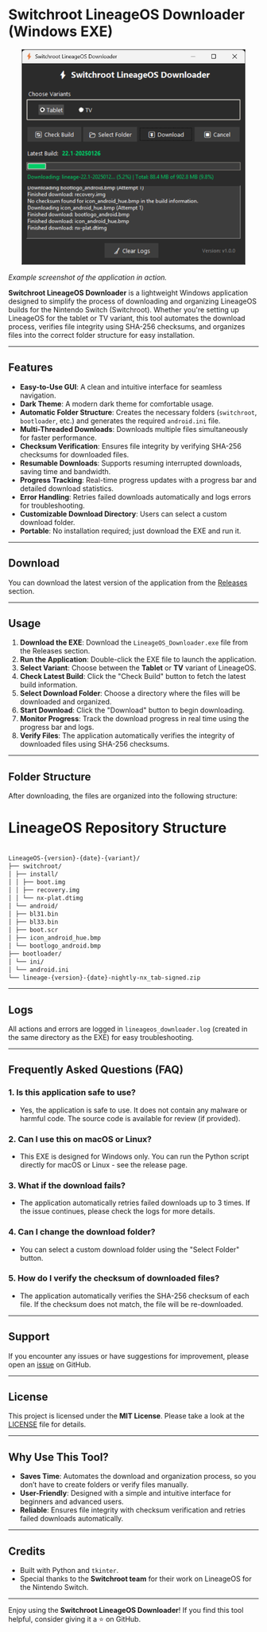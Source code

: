 # Switchroot LineageOS Downloader (Windows EXE)

<p align="center" width="100%">
    <img width="450px" src="https://github.com/sthetix/SLD/blob/main/screen.png" alt="Screenshot">
</p>

*Example screenshot of the application in action.*

**Switchroot LineageOS Downloader** is a lightweight Windows application designed to simplify the process of downloading and organizing LineageOS builds for the Nintendo Switch (Switchroot). Whether you're setting up LineageOS for the tablet or TV variant, this tool automates the download process, verifies file integrity using SHA-256 checksums, and organizes files into the correct folder structure for easy installation.

---

## Features

- **Easy-to-Use GUI**: A clean and intuitive interface for seamless navigation.
- **Dark Theme**: A modern dark theme for comfortable usage.
- **Automatic Folder Structure**: Creates the necessary folders (`switchroot`, `bootloader`, etc.) and generates the required `android.ini` file.
- **Multi-Threaded Downloads**: Downloads multiple files simultaneously for faster performance.
- **Checksum Verification**: Ensures file integrity by verifying SHA-256 checksums for downloaded files.
- **Resumable Downloads**: Supports resuming interrupted downloads, saving time and bandwidth.
- **Progress Tracking**: Real-time progress updates with a progress bar and detailed download statistics.
- **Error Handling**: Retries failed downloads automatically and logs errors for troubleshooting.
- **Customizable Download Directory**: Users can select a custom download folder.
- **Portable**: No installation required; just download the EXE and run it.

---

## Download

You can download the latest version of the application from the [Releases](https://github.com/your-username/switchroot-lineageos-downloader/releases) section.

---

## Usage

1. **Download the EXE**: Download the `LineageOS_Downloader.exe` file from the Releases section.
2. **Run the Application**: Double-click the EXE file to launch the application.
3. **Select Variant**: Choose between the **Tablet** or **TV** variant of LineageOS.
4. **Check Latest Build**: Click the "Check Build" button to fetch the latest build information.
5. **Select Download Folder**: Choose a directory where the files will be downloaded and organized.
6. **Start Download**: Click the "Download" button to begin downloading.
7. **Monitor Progress**: Track the download progress in real time using the progress bar and logs.
8. **Verify Files**: The application automatically verifies the integrity of downloaded files using SHA-256 checksums.

---

## Folder Structure

After downloading, the files are organized into the following structure:

# LineageOS Repository Structure
```

LineageOS-{version}-{date}-{variant}/
├── switchroot/
│ ├── install/
│ │ ├── boot.img
│ │ ├── recovery.img
│ │ └── nx-plat.dtimg
│ └── android/
│ ├── bl31.bin
│ ├── bl33.bin
│ ├── boot.scr
│ ├── icon_android_hue.bmp
│ └── bootlogo_android.bmp
├── bootloader/
│ └── ini/
│ └── android.ini
└── lineage-{version}-{date}-nightly-nx_tab-signed.zip
```


---

## Logs

All actions and errors are logged in `lineageos_downloader.log` (created in the same directory as the EXE) for easy troubleshooting.

---

## Frequently Asked Questions (FAQ)

### 1. **Is this application safe to use?**
   - Yes, the application is safe to use. It does not contain any malware or harmful code. The source code is available for review (if provided).

### 2. **Can I use this on macOS or Linux?**
   - This EXE is designed for Windows only. You can run the Python script directly for macOS or Linux - see the release page.

### 3. **What if the download fails?**
   - The application automatically retries failed downloads up to 3 times. If the issue continues, please check the logs for more details.

### 4. **Can I change the download folder?**
   - You can select a custom download folder using the "Select Folder" button.

### 5. **How do I verify the checksum of downloaded files?**
   - The application automatically verifies the SHA-256 checksum of each file. If the checksum does not match, the file will be re-downloaded.

---

## Support

If you encounter any issues or have suggestions for improvement, please open an [issue](https://github.com/sthetix/SLD/issues) on GitHub.


---

## License

This project is licensed under the **MIT License**. Please take a look at the [LICENSE](LICENSE) file for details.

---

## Why Use This Tool?

- **Saves Time**: Automates the download and organization process, so you don’t have to create folders or verify files manually.
- **User-Friendly**: Designed with a simple and intuitive interface for beginners and advanced users.
- **Reliable**: Ensures file integrity with checksum verification and retries failed downloads automatically.

---

## Credits

- Built with Python and `tkinter`.
- Special thanks to the **Switchroot team** for their work on LineageOS for the Nintendo Switch.

---

Enjoy using the **Switchroot LineageOS Downloader**! If you find this tool helpful, consider giving it a ⭐ on GitHub.
